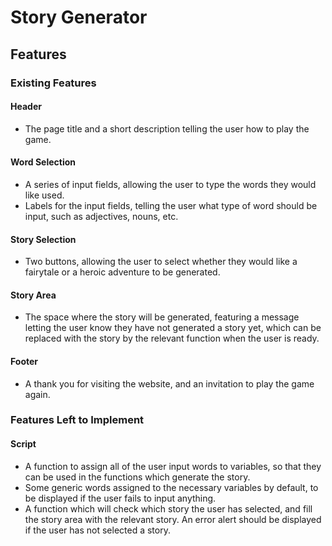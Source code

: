 # Story Generator

## Features
### Existing Features
#### Header
- The page title and a short description telling the user how to play the game.
#### Word Selection
- A series of input fields, allowing the user to type the words they would like used.
- Labels for the input fields, telling the user what type of word should be input, such as adjectives, nouns, etc.
#### Story Selection
- Two buttons, allowing the user to select whether they would like a fairytale or a heroic adventure to be generated.
#### Story Area
- The space where the story will be generated, featuring a message letting the user know they have not generated a story yet, which can be replaced with the story by the relevant function when the user is ready.
#### Footer
- A thank you for visiting the website, and an invitation to play the game again.
### Features Left to Implement
#### Script
- A function to assign all of the user input words to variables, so that they can be used in the functions which generate the story.
- Some generic words assigned to the necessary variables by default, to be displayed if the user fails to input anything.
- A function which will check which story the user has selected, and fill the story area with the relevant story. An error alert should be displayed if the user has not selected a story.